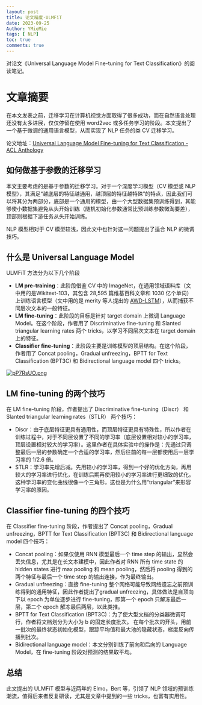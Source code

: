 ```yaml
---
layout: post
title: 论文精度-ULMFiT
date: 2023-09-25
Author: YMieMie
tags: [ NLP]
toc: true
comments: true
---
```


对论文《Universal Language Model Fine-tuning for Text Classification》的阅读笔记。



# 文章摘要

在本文发表之前，迁移学习在计算机视觉方面取得了很多成功，而在自然语言处理还没有太多进展，仅仅停留在使用 word2vec 或多任务学习的阶段。本文提出了一个基于微调的通用语言模型，从而实现了 NLP 任务的类 CV 迁移学习。



论文地址：[Universal Language Model Fine-tuning for Text Classification - ACL Anthology](https://aclanthology.org/P18-1031/)

## 如何做基于参数的迁移学习

本文主要考虑的是基于参数的迁移学习。对于一个深度学习模型（CV 模型或 NLP 模型），其满足“越底层的特征越通用，越顶层的特征越特殊”的特点，因此我们可以将其分为两部分，底部是一个通用的模型，由一个大型数据集预训练得到，其能够使小数据集避免从头开始训练（随机初始化参数通常比预训练参数微淘要差），顶部则根据下游任务从头开始训练。

NLP 模型相对于 CV 模型较浅，因此文中也针对这一问题提出了适合 NLP 的微调技巧。

## 什么是 Universal Language Model

ULMFiT 方法分为以下几个阶段

- **LM pre-training**：此阶段借鉴 CV 中的 ImageNet，在通用领域语料库（文中用的是Wikitext-103，其包含 28,595 篇维基百科文章和 1030 亿个单词）上训练语言模型（文中用的是 merity 等人提出的 [AWD-LSTM](https://link.zhihu.com/?target=https%3A//arxiv.org/pdf/1708.02182.pdf)），从而捕获不同层次文本的一般特征。
- **LM fine-tuning**：此阶段的目标是针对 target domain 上微调 Language Model。在这个阶段，作者用了 Discriminative fine-tuning 和 Slanted triangular learning rates 两个 tricks，以学习不同层次文本在 target domain 上的特征。
- **Classifier fine-tuning**：此阶段主要是训练模型的顶层结构。在这个阶段，作者用了 Concat pooling，Gradual unfreezing，BPTT for Text Classification (BPT3C) 和 Bidirectional language model 四个 tricks。

[![pP7RsUO.png](https://z1.ax1x.com/2023/09/25/pP7RsUO.png)](https://imgse.com/i/pP7RsUO)

## LM fine-tuning 的两个技巧

在 LM fine-tuning 阶段，作者提出了 Discriminative fine-tuning（Discr） 和 Slanted triangular learning rates（STLR） 两个技巧：

- Discr：由于底层特征更具有通用性，而顶层特征更具有特殊性，所以作者在训练过程中，对于不同层设置了不同的学习率（底层设置相对较小的学习率，顶层设置相对较大的学习率）。这里作者在具体实验中的操作是：先通过只调整最后一层的参数确定一个合适的学习率，然后往前的每一层都使用后一层学习率的 1/2.6 倍。
- STLR：学习率先增后减。先用较小的学习率，得到一个好的优化方向，再用较大的学习率进行优化，在训练后期再使用较小的学习率进行更细致的优化。这种学习率的变化曲线很像一个三角形，这也是为什么用“triangular”来形容学习率的原因。

## Classifier fine-tuning 的四个技巧

在 Classifier fine-tuning 阶段，作者提出了 Concat pooling，Gradual unfreezing，BPTT for Text Classification (BPT3C) 和 Bidirectional language model 四个技巧：

- Concat pooling：如果仅使用 RNN 模型最后一个 time step 的输出，显然会丢失信息，尤其是在长文本建模中，因此作者对 RNN 所有 time state 的 hidden states 进行 max pooling 和 mean pooling，然后将 pooling 得到的两个特征与最后一个 time step 的输出连接，作为最终输出。
- Gradual unfreezing：直接 fine-tuning 整个网络可能导致网络遗忘之前预训练得到的通用特征，因此作者提出了gradual unfreezing，具体做法是自顶向下以 epoch 为单位逐步进行 fine-tuning，即第一个 epoch 只解冻最后一层，第二个 epoch 解冻最后两层，以此类推。
- BPTT for Text Classification (BPT3C)：为了使大型文档的分类器微调可行，作者将文档划分为大小为 b 的固定长度批次。 在每个批次的开头，用前一批次的最终状态初始化模型，跟踪平均值和最大池的隐藏状态，梯度反向传播到批次。
- Bidirectional language model：本文分别训练了前向和后向的 Language Model，在 fine-tuning 阶段对预测的结果取平均。

## 总结

此文提出的 ULMFiT 模型与近两年的 Elmo，Bert 等，引领了 NLP 领域的预训练潮流，值得后来者反复研读，尤其是文章中提到的一些 tricks，也富有实用性。
